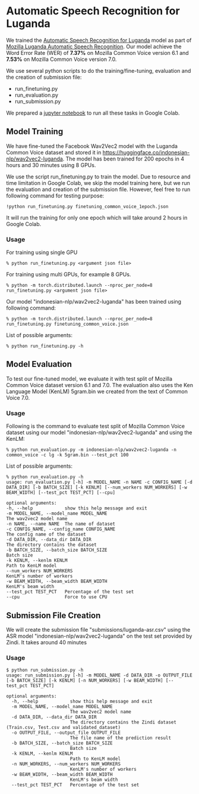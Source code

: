 # Automatic Speech Recognition for Luganda


We trained the [Automatic Speech Recognition for Luganda](https://huggingface.co/indonesian-nlp/wav2vec2-luganda) model 
as part of [Mozilla Luganda Automatic Speech Recognition](https://zindi.africa/competitions/mozilla-luganda-automatic-speech-recognition/).
Our model achieve the Word Error Rate (WER) of **7.37%** on Mozilla Common Voice version 6.1
and **7.53%** on Mozilla Common Voice version 7.0.

We use several python scripts to do the training/fine-tuning, evaluation and the creation of submission file:
- run_finetuning.py
- run_evaluation.py
- run_submission.py 

We prepared a [jupyter notebook](Luganda_ASR.ipynb) to run all these tasks in Google Colab.

## Model Training

We have fine-tuned the Facebook Wav2Vec2 model with the Luganda Common Voice dataset and stored it in https://huggingface.co/indonesian-nlp/wav2vec2-luganda. The model has been trained for 200 epochs in 4 hours and 30 minutes using 8 GPUs.

We use the script run_finetuning.py to train the model.
Due to resource and time limitation in Google Colab,
we skip the model training here, but we run the evaluation and creation of the submission file. However, feel free to run following command for testing purpose:

```!python run_finetuning.py finetuning_common_voice_1epoch.json```

It will run the training for only one epoch which will take around 2 hours in Google Colab.

### Usage
For training using single GPU
``` 
% python run_finetuning.py <argument json file>
``` 
For training using multi GPUs, for example 8 GPUs.
``` 
% python -m torch.distributed.launch --nproc_per_node=8 run_finetuning.py <argument json file>
``` 
Our model "indonesian-nlp/wav2vec2-luganda" has been trained using following command:
``` 
% python -m torch.distributed.launch --nproc_per_node=8 run_finetuning.py finetuning_common_voice.json
```

List of possible arguments:
``` 
% python run_finetuning.py -h
``` 

## Model Evaluation
To test our fine-tuned model, we evaluate it with test split of Mozilla Common Voice dataset version 6.1 and 7.0. The evaluation also uses the Ken Language Model (KenLM) 5gram.bin we created from the text of Common Voice 7.0.


### Usage
Following is the command to evaluate test split of Mozilla Common Voice dataset using our model "indonesian-nlp/wav2vec2-luganda" and using the KenLM:
``` 
% python run_evaluation.py -m indonesian-nlp/wav2vec2-luganda -n common_voice -c lg -k 5gram.bin --test_pct 100
```
List of possible arguments:
``` 
% python run_evaluation.py -h
usage: run_evaluation.py [-h] -m MODEL_NAME -n NAME -c CONFIG_NAME [-d DATA_DIR] [-b BATCH_SIZE] [-k KENLM] [--num_workers NUM_WORKERS] [-w BEAM_WIDTH] [--test_pct TEST_PCT] [--cpu]

optional arguments:
-h, --help            show this help message and exit
-m MODEL_NAME, --model_name MODEL_NAME
The wav2vec2 model name
-n NAME, --name NAME  The name of dataset
-c CONFIG_NAME, --config_name CONFIG_NAME
The config name of the dataset
-d DATA_DIR, --data_dir DATA_DIR
The directory contains the dataset
-b BATCH_SIZE, --batch_size BATCH_SIZE
Batch size
-k KENLM, --kenlm KENLM
Path to KenLM model
--num_workers NUM_WORKERS
KenLM's number of workers
-w BEAM_WIDTH, --beam_width BEAM_WIDTH
KenLM's beam width
--test_pct TEST_PCT   Percentage of the test set
--cpu                 Force to use CPU

```

## Submission File Creation

We will create the submission file "submissions/luganda-asr.csv"
using the ASR model "indonesian-nlp/wav2vec2-luganda" on the test set
provided by Zindi.
It takes around 40 minutes

### Usage
```
$ python run_submission.py -h
usage: run_submission.py [-h] -m MODEL_NAME -d DATA_DIR -o OUTPUT_FILE [-b BATCH_SIZE] [-k KENLM] [-n NUM_WORKERS] [-w BEAM_WIDTH] [--test_pct TEST_PCT]

optional arguments:
  -h, --help            show this help message and exit
  -m MODEL_NAME, --model_name MODEL_NAME
                        The wav2vec2 model name
  -d DATA_DIR, --data_dir DATA_DIR
                        The directory contains the Zindi dataset (Train.csv, Test.csv and validated_dataset)
  -o OUTPUT_FILE, --output_file OUTPUT_FILE
                        The file name of the prediction result
  -b BATCH_SIZE, --batch_size BATCH_SIZE
                        Batch size
  -k KENLM, --kenlm KENLM
                        Path to KenLM model
  -n NUM_WORKERS, --num_workers NUM_WORKERS
                        KenLM's number of workers
  -w BEAM_WIDTH, --beam_width BEAM_WIDTH
                        KenLM's beam width
  --test_pct TEST_PCT   Percentage of the test set
```